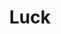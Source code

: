 ---
title: "Luck"

domain:
  grantedPower: |
    You gain the power of good fortune, which is usable once per day. This extraordinary ability allows you to reroll one roll that you have just made before the game master declares whether the roll results in success or failure. You must take the result of the reroll, even if it's worse than the original roll.
  spells: |
     1. Entropic Shield
     1. Aid
     1. Protection from Energy
     1. Freedom of Movement
     1. Break Enchantment
     1. Mislead
     1. Spell Turning
     1. Moment of Prescience
     1. Miracle
---